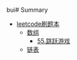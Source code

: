 bui# Summary
* [leetcode刷题本](leetcode/README.md)
  * [数组](leetcode/shu-zu/README.md)
    * [55.跳跃游戏](leetcode/shu-zu/jump-game.md)
  * [链表](leetcode/lian-biao/README.md)

